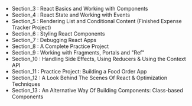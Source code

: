 - Section_3 : React Basics and Working with Components
- Section_4 : React State and Working with Events
- Section_5 : Rendering List and Conditional Content (Finished Expense Tracker Project)
- Section_6 : Styling React Components
- Section_7 : Debugging React Apps
- Section_8 : A Complete Practice Project
- Section_9 : Working with Fragments, Portals and "Ref"
- Section_10 : Handling Side Effects, Using Reducers & Using the Context API
- Section_11 : Practice Project: Building a Food Order App
- Section_12 : A Look Behind The Scenes Of React & Optimization Techniques
- Section_13 : An Alternative Way Of Building Components: Class-based Components